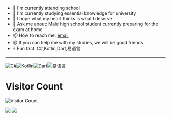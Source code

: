 - 🔭 I'm currently attending school
- 🌱 I'm currently studying essential knowledge for university
- 👯 I hope what my heart thinks is what I deserve
- 💬 Ask me about: Male high school student currently preparing for the exam at home
- 📫 How to reach me: <a href="mailto:wleelw@sondy.eu.org">email</a>
- 😄 If you can help me with my studies, we will be good friends
- ⚡ Fun fact: C#,Kotlin,Dart,易语言

---

![C#](https://img.shields.io/badge/Language-C%23-%239400D3)![Kotlin](https://img.shields.io/badge/Language-Kotlin-%23DCD0FF)![Dart](https://img.shields.io/badge/Language-Dart-%236495ED)![易语言](https://img.shields.io/badge/Language-易语言-%23C0C0C0)


# Visitor Count
![Visitor Count](https://profile-counter.glitch.me/wleelw/count.svg)

<img src="https://github-readme-stats.vercel.app/api?username=wleelw&show_icons=true&hide_border=true&theme=chartreuse-dark" >

<img src="https://github-readme-stats.vercel.app/api?username=wleelw&show_icons=true&hide_border=true&theme=highcontrast" >

<style>
  img {
    display: inline-block;
  }
</style>
